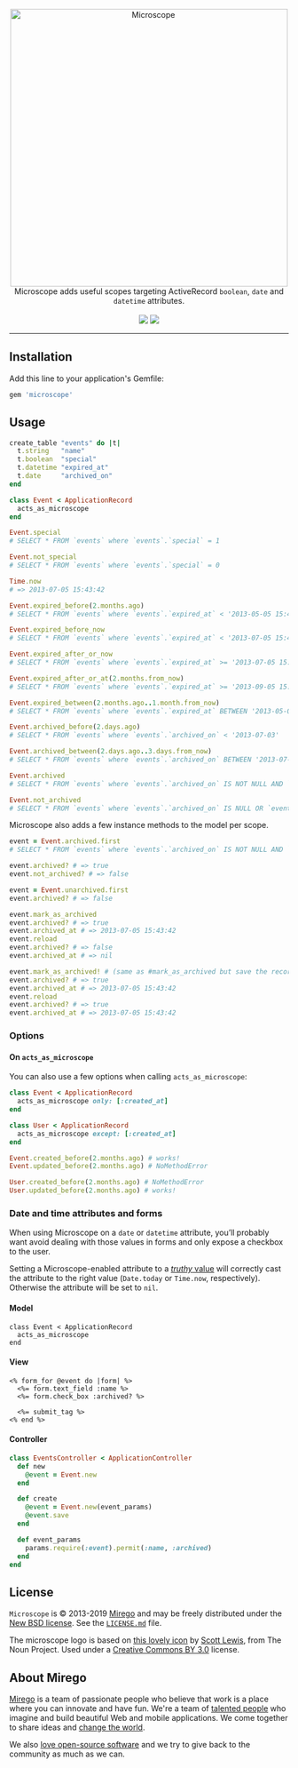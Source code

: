 <p align="center">
  <a href="https://github.com/mirego/microscope">
    <img src="https://user-images.githubusercontent.com/11348/55957273-e1a0a580-5c33-11e9-9eb7-edb896fbbeaf.png" width="500" alt="Microscope" />
  </a>
  <br />
  Microscope adds useful scopes targeting ActiveRecord <code>boolean</code>, <code>date</code> and <code>datetime</code> attributes.
  <br /><br />
  <a href="https://travis-ci.com/mirego/microscope"><img src="https://travis-ci.com/mirego/microscope.svg?branch=master" /></a>
  <a href="https://rubygems.org/package/microscope"><img src="https://img.shields.io/gem/v/microscope.svg" /></a>
</p>

---

## Installation

Add this line to your application's Gemfile:

```ruby
gem 'microscope'
```

## Usage

```ruby
create_table "events" do |t|
  t.string   "name"
  t.boolean  "special"
  t.datetime "expired_at"
  t.date     "archived_on"
end

class Event < ApplicationRecord
  acts_as_microscope
end

Event.special
# SELECT * FROM `events` where `events`.`special` = 1

Event.not_special
# SELECT * FROM `events` where `events`.`special` = 0

Time.now
# => 2013-07-05 15:43:42

Event.expired_before(2.months.ago)
# SELECT * FROM `events` where `events`.`expired_at` < '2013-05-05 15:43:42'

Event.expired_before_now
# SELECT * FROM `events` where `events`.`expired_at` < '2013-07-05 15:43:42'

Event.expired_after_or_now
# SELECT * FROM `events` where `events`.`expired_at` >= '2013-07-05 15:43:42'

Event.expired_after_or_at(2.months.from_now)
# SELECT * FROM `events` where `events`.`expired_at` >= '2013-09-05 15:43:42'

Event.expired_between(2.months.ago..1.month.from_now)
# SELECT * FROM `events` where `events`.`expired_at` BETWEEN '2013-05-05 15:43:42' AND '2013-08-05 15:43:42'

Event.archived_before(2.days.ago)
# SELECT * FROM `events` where `events`.`archived_on` < '2013-07-03'

Event.archived_between(2.days.ago..3.days.from_now)
# SELECT * FROM `events` where `events`.`archived_on` BETWEEN '2013-07-03' AND '2013-07-08'

Event.archived
# SELECT * FROM `events` where `events`.`archived_on` IS NOT NULL AND `events`.`archived_on` <= '2013-07-05 15:43:42'

Event.not_archived
# SELECT * FROM `events` where `events`.`archived_on` IS NULL OR `events`.`archived_on` > '2013-07-05 15:43:42'
```

Microscope also adds a few instance methods to the model per scope.

```ruby
event = Event.archived.first
# SELECT * FROM `events` where `events`.`archived_on` IS NOT NULL AND `events`.`archived_on` <= '2013-07-05 15:43:42' LIMIT 1

event.archived? # => true
event.not_archived? # => false

event = Event.unarchived.first
event.archived? # => false

event.mark_as_archived
event.archived? # => true
event.archived_at # => 2013-07-05 15:43:42
event.reload
event.archived? # => false
event.archived_at # => nil

event.mark_as_archived! # (same as #mark_as_archived but save the record immediately)
event.archived? # => true
event.archived_at # => 2013-07-05 15:43:42
event.reload
event.archived? # => true
event.archived_at # => 2013-07-05 15:43:42
```

### Options

#### On `acts_as_microscope`

You can also use a few options when calling `acts_as_microscope`:

```ruby
class Event < ApplicationRecord
  acts_as_microscope only: [:created_at]
end

class User < ApplicationRecord
  acts_as_microscope except: [:created_at]
end

Event.created_before(2.months.ago) # works!
Event.updated_before(2.months.ago) # NoMethodError

User.created_before(2.months.ago) # NoMethodError
User.updated_before(2.months.ago) # works!
```

### Date and time attributes and forms

When using Microscope on a `date` or `datetime` attribute, you’ll probably want
avoid dealing with those values in forms and only expose a checkbox to the
user.

Setting a Microscope-enabled attribute to a [_truthy_ value](https://github.com/mirego/microscope/blob/master/lib/microscope/utils.rb#L5)
will correctly cast the attribute to the right value (`Date.today` or `Time.now`, respectively). Otherwise the attribute will
be set to `nil`.

#### Model

```
class Event < ApplicationRecord
  acts_as_microscope
end
```

#### View

```erb
<% form_for @event do |form| %>
  <%= form.text_field :name %>
  <%= form.check_box :archived? %>

  <%= submit_tag %>
<% end %>
```

#### Controller

```ruby
class EventsController < ApplicationController
  def new
    @event = Event.new
  end

  def create
    @event = Event.new(event_params)
    @event.save
  end

  def event_params
    params.require(:event).permit(:name, :archived)
  end
end
```

## License

`Microscope` is © 2013-2019 [Mirego](http://www.mirego.com) and may be freely distributed under the [New BSD license](http://opensource.org/licenses/BSD-3-Clause).  See the [`LICENSE.md`](https://github.com/mirego/microscope/blob/master/LICENSE.md) file.

The microscope logo is based on [this lovely icon](http://thenounproject.com/noun/microscope/#icon-No9056) by [Scott Lewis](http://thenounproject.com/iconify), from The Noun Project. Used under a [Creative Commons BY 3.0](http://creativecommons.org/licenses/by/3.0/) license.

## About Mirego

[Mirego](https://www.mirego.com) is a team of passionate people who believe that work is a place where you can innovate and have fun. We're a team of [talented people](https://life.mirego.com) who imagine and build beautiful Web and mobile applications. We come together to share ideas and [change the world](https://www.mirego.org).

We also [love open-source software](https://open.mirego.com) and we try to give back to the community as much as we can.
